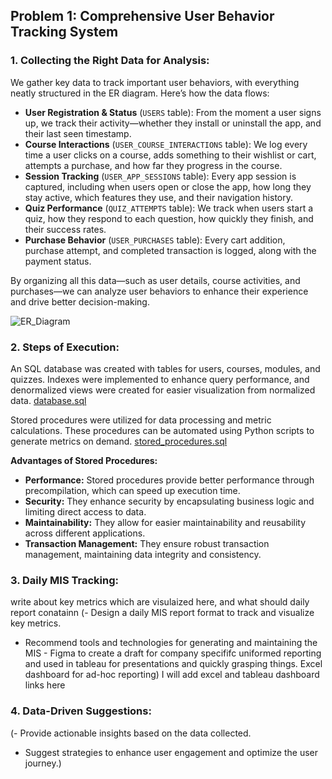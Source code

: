 ## Problem 1: Comprehensive User Behavior Tracking System

### 1. Collecting the Right Data for Analysis:
We gather key data to track important user behaviors, with everything neatly structured in the ER diagram. Here’s how the data flows:
- **User Registration & Status** (`USERS` table): From the moment a user signs up, we track their activity—whether they install or uninstall the app, and their last seen timestamp.
- **Course Interactions** (`USER_COURSE_INTERACTIONS` table): We log every time a user clicks on a course, adds something to their wishlist or cart, attempts a purchase, and how far they progress in the course.
- **Session Tracking** (`USER_APP_SESSIONS` table): Every app session is captured, including when users open or close the app, how long they stay active, which features they use, and their navigation history.
- **Quiz Performance** (`QUIZ_ATTEMPTS` table): We track when users start a quiz, how they respond to each question, how quickly they finish, and their success rates.
- **Purchase Behavior** (`USER_PURCHASES` table): Every cart addition, purchase attempt, and completed transaction is logged, along with the payment status.

By organizing all this data—such as user details, course activities, and purchases—we can analyze user behaviors to enhance their experience and drive better decision-making.

![ER_Diagram](https://github.com/user-attachments/assets/9db3a41a-d02c-4029-b207-ee654f6af73b)

### 2. Steps of Execution:
An SQL database was created with tables for users, courses, modules, and quizzes. Indexes were implemented to enhance query performance, and denormalized views were created for easier visualization from normalized data.
[database.sql](database/database.sql)

Stored procedures were utilized for data processing and metric calculations. These procedures can be automated using Python scripts to generate metrics on demand.
[stored_procedures.sql](database/stored_procedures.sql)

**Advantages of Stored Procedures:**
- **Performance:** Stored procedures provide better performance through precompilation, which can speed up execution time.
- **Security:** They enhance security by encapsulating business logic and limiting direct access to data.
- **Maintainability:** They allow for easier maintainability and reusability across different applications.
- **Transaction Management:** They ensure robust transaction management, maintaining data integrity and consistency.


### 3. Daily MIS Tracking:
write about key metrics which are visulaized here, and what should daily report conatainn
(- Design a daily MIS report format to track and visualize key metrics.
- Recommend tools and technologies for generating and maintaining the MIS - Figma to create a draft for company specififc uniformed reporting and used in tableau for presentations and quickly grasping things. Excel dashboard for ad-hoc reporting) I will add excel and tableau dashboard links here



### 4. Data-Driven Suggestions:
(- Provide actionable insights based on the data collected.
- Suggest strategies to enhance user engagement and optimize the user journey.)


